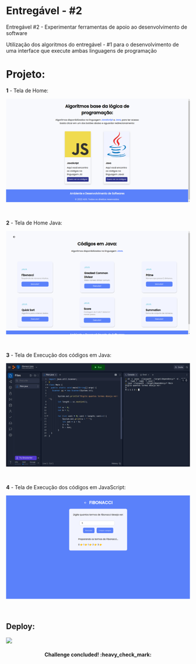 # Entregável - #2
Entregável #2 - Experimentar ferramentas de apoio ao desenvolvimento de software

<p>Utilização dos algoritmos do entregável - #1 para o desenvolvimento de uma interface que execute ambas linguagens de programação</p>

<h1>Projeto:</h1>

**1** - Tela de Home:
<p align="center"><img src="./assets/home.png"></p><br/>

**2** - Tela de Home Java:
<p align="center"><img src="./assets/homeJava.png"></p><br/>

**3** - Tela de Execução dos códigos em Java:
<p align="center"><img src="./assets/fibonacciJava.png"></p><br/>

**4** - Tela de Execução dos códigos em JavaScript:
<p align="center"><img src="./assets/fibonacci.png"></p><br/>

<h2>Deploy:</h2>

<a href="https://ambiente-software.vercel.app/"><img src="https://img.shields.io/static/v1?label=AMB&message=ENT-2&color=5a81fa&style=for-the-badge"/></a>

<h4 align="center">
   Challenge concluded! :heavy_check_mark:
</h4>
